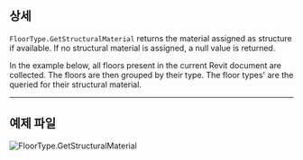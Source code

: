## 상세
`FloorType.GetStructuralMaterial` returns the material assigned as structure if available. If no structural material is assigned, a null value is returned.

In the example below, all floors present in the current Revit document are collected. The floors are then grouped by their type. The floor types' are the queried for their structural material.
___
## 예제 파일

![FloorType.GetStructuralMaterial](./Revit.Elements.FloorType.GetStructuralMaterial_img.jpg)
